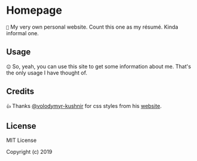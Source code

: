 # Homepage
`🔮` My very own personal website. Count this one as my résumé. Kinda informal one.

## Usage
`😊` So, yeah, you can use this site to get some information about me. That's the only usage I have thought of.

## Credits
`👍` Thanks [@volodymyr-kushnir](https://github.com/volodymyr-kushnir) for css styles from his [website](https://volodymyrkushnir.com).

## License
MIT License

Copyright (c) 2019 
